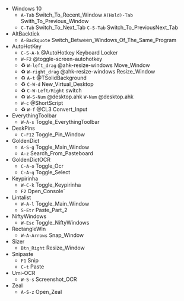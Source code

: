 - Windows 10
	- `A-Tab` Switch_To_Recent_Window `A(Hold)-Tab` Swith_To_Previous_Window
	- `C-Tab` Switch_To_Next_Tab `C-S-Tab` Switch_To_PreviousNext_Tab
- AltBacktick
	- `A-Backquote` Switch_Between_Windows_Of_The_Same_Program
- AutoHotKey
	- `C-S-A-k` @AutoHotkey Keyboard Locker
	- `W-F2` @toggle-screen-autohotkey
	- ♻ `W-left_drag` @ahk-resize-windows Move_Window
	- ♻ `W-right_drag` @ahk-resize-windows Resize_Window
	- ♻ `A-t` @TSolidBackground
	- ♻ `C-W-d` New_Virtual_Desktop
	- ♻ `C-W-Left/Right` switch
	- ♻ `W-S-Num` @desktop.ahk `W-Num` @desktop.ahk
	- `W-c` @ShortScript
	- ♻ `W-f` @CL3 Convert_Input
- EverythingToolbar
	- `W-A-s` Toggle_EverythingToolbar
- DeskPins
	- `C-F12` Toggle_Pin_Window
- GoldenDict
	- `A-S-g` Toggle_Main_Window
	- `A-z` Search_From_Pasteboard
- GoldenDictOCR
	- `C-A-o` Toggle_Ocr
	- `C-A-g` Toggle_Select
- Keypirinha
	- `W-C-k` Toggle_Keypirinha
	- `F2` Open_Console`
- Lintalist
	- `W-A-l` Toggle_Main_Window
	- `S-Etr` Paste_Part_2
- NiftyWindows
	- `W-Esc` Toggle_NiftyWindows
- RectangleWin
	- `W-A-Arrows` Snap_Window
- Sizer
	- `Btn_Right` Resize_Window
- Snipaste
	- `F1` Snip
	- `C-t` Paste
- Umi-OCR
	- `W-S-s` Screenshot_OCR
- Zeal
	- `A-S-z` Open_Zeal